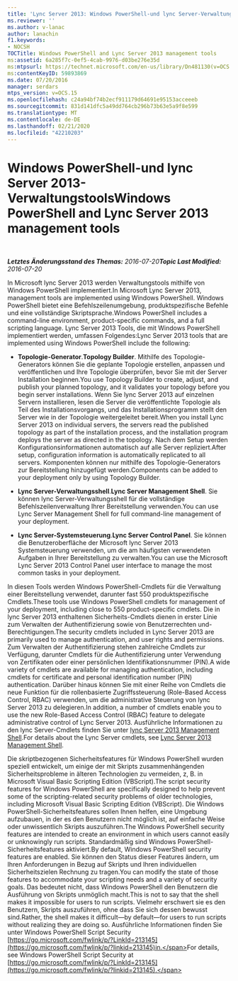 ```yaml
---
title: 'Lync Server 2013: Windows PowerShell-und lync Server-Verwaltungstools'
ms.reviewer: ''
ms.author: v-lanac
author: lanachin
f1.keywords:
- NOCSH
TOCTitle: Windows PowerShell and Lync Server 2013 management tools
ms:assetid: 6a285f7c-0ef5-4cab-9976-d03be276e35d
ms:mtpsurl: https://technet.microsoft.com/en-us/library/Dn481130(v=OCS.15)
ms:contentKeyID: 59893869
ms.date: 07/20/2016
manager: serdars
mtps_version: v=OCS.15
ms.openlocfilehash: c24a94bf74b2ecf911179d64691e95153acceeeb
ms.sourcegitcommit: 831d141dfc5a49dd764cb296b73b63e5a9f8e599
ms.translationtype: MT
ms.contentlocale: de-DE
ms.lasthandoff: 02/21/2020
ms.locfileid: "42210203"
---
```

<div data-xmlns="http://www.w3.org/1999/xhtml">

<div class="topic" data-xmlns="http://www.w3.org/1999/xhtml" data-msxsl="urn:schemas-microsoft-com:xslt" data-cs="https://msdn.microsoft.com/">

<div data-asp="https://msdn2.microsoft.com/asp">

# <a name="windows-powershell-and-lync-server-2013-management-tools"></a><span data-ttu-id="abc00-102">Windows PowerShell-und lync Server 2013-Verwaltungstools</span><span class="sxs-lookup"><span data-stu-id="abc00-102">Windows PowerShell and Lync Server 2013 management tools</span></span>

</div>

<div id="mainSection">

<div id="mainBody">

<span> </span>

<span data-ttu-id="abc00-103">_**Letztes Änderungsstand des Themas:** 2016-07-20_</span><span class="sxs-lookup"><span data-stu-id="abc00-103">_**Topic Last Modified:** 2016-07-20_</span></span>

<span data-ttu-id="abc00-104">In Microsoft lync Server 2013 werden Verwaltungstools mithilfe von Windows PowerShell implementiert.</span><span class="sxs-lookup"><span data-stu-id="abc00-104">In Microsoft Lync Server 2013, management tools are implemented using Windows PowerShell.</span></span> <span data-ttu-id="abc00-105">Windows PowerShell bietet eine Befehlszeilenumgebung, produktspezifische Befehle und eine vollständige Skriptsprache.</span><span class="sxs-lookup"><span data-stu-id="abc00-105">Windows PowerShell includes a command-line environment, product-specific commands, and a full scripting language.</span></span> <span data-ttu-id="abc00-106">Lync Server 2013 Tools, die mit Windows PowerShell implementiert werden, umfassen Folgendes:</span><span class="sxs-lookup"><span data-stu-id="abc00-106">Lync Server 2013 tools that are implemented using Windows PowerShell include the following:</span></span>

  - <span data-ttu-id="abc00-107">**Topologie-Generator**.</span><span class="sxs-lookup"><span data-stu-id="abc00-107">**Topology Builder**.</span></span> <span data-ttu-id="abc00-108">Mithilfe des Topologie-Generators können Sie die geplante Topologie erstellen, anpassen und veröffentlichen und Ihre Topologie überprüfen, bevor Sie mit der Server Installation beginnen.</span><span class="sxs-lookup"><span data-stu-id="abc00-108">You use Topology Builder to create, adjust, and publish your planned topology, and it validates your topology before you begin server installations.</span></span> <span data-ttu-id="abc00-109">Wenn Sie lync Server 2013 auf einzelnen Servern installieren, lesen die Server die veröffentlichte Topologie als Teil des Installationsvorgangs, und das Installationsprogramm stellt den Server wie in der Topologie weitergeleitet bereit.</span><span class="sxs-lookup"><span data-stu-id="abc00-109">When you install Lync Server 2013 on individual servers, the servers read the published topology as part of the installation process, and the installation program deploys the server as directed in the topology.</span></span> <span data-ttu-id="abc00-110">Nach dem Setup werden Konfigurationsinformationen automatisch auf alle Server repliziert.</span><span class="sxs-lookup"><span data-stu-id="abc00-110">After setup, configuration information is automatically replicated to all servers.</span></span> <span data-ttu-id="abc00-111">Komponenten können nur mithilfe des Topologie-Generators zur Bereitstellung hinzugefügt werden.</span><span class="sxs-lookup"><span data-stu-id="abc00-111">Components can be added to your deployment only by using Topology Builder.</span></span>

  - <span data-ttu-id="abc00-112">**Lync Server-Verwaltungsshell**.</span><span class="sxs-lookup"><span data-stu-id="abc00-112">**Lync Server Management Shell**.</span></span> <span data-ttu-id="abc00-113">Sie können lync Server-Verwaltungsshell für die vollständige Befehlszeilenverwaltung Ihrer Bereitstellung verwenden.</span><span class="sxs-lookup"><span data-stu-id="abc00-113">You can use Lync Server Management Shell for full command-line management of your deployment.</span></span>

  - <span data-ttu-id="abc00-114">**Lync Server-Systemsteuerung**.</span><span class="sxs-lookup"><span data-stu-id="abc00-114">**Lync Server Control Panel**.</span></span> <span data-ttu-id="abc00-115">Sie können die Benutzeroberfläche der Microsoft lync Server 2013 Systemsteuerung verwenden, um die am häufigsten verwendeten Aufgaben in Ihrer Bereitstellung zu verwalten.</span><span class="sxs-lookup"><span data-stu-id="abc00-115">You can use the Microsoft Lync Server 2013 Control Panel user interface to manage the most common tasks in your deployment.</span></span>

<span data-ttu-id="abc00-116">In diesen Tools werden Windows PowerShell-Cmdlets für die Verwaltung einer Bereitstellung verwendet, darunter fast 550 produktspezifische Cmdlets.</span><span class="sxs-lookup"><span data-stu-id="abc00-116">These tools use Windows PowerShell cmdlets for management of your deployment, including close to 550 product-specific cmdlets.</span></span> <span data-ttu-id="abc00-117">Die in lync Server 2013 enthaltenen Sicherheits-Cmdlets dienen in erster Linie zum Verwalten der Authentifizierung sowie von Benutzerrechten und-Berechtigungen.</span><span class="sxs-lookup"><span data-stu-id="abc00-117">The security cmdlets included in Lync Server 2013 are primarily used to manage authentication, and user rights and permissions.</span></span> <span data-ttu-id="abc00-118">Zum Verwalten der Authentifizierung stehen zahlreiche Cmdlets zur Verfügung, darunter Cmdlets für die Authentifizierung unter Verwendung von Zertifikaten oder einer persönlichen Identifikationsnummer (PIN).</span><span class="sxs-lookup"><span data-stu-id="abc00-118">A wide variety of cmdlets are available for managing authentication, including cmdlets for certificate and personal identification number (PIN) authentication.</span></span> <span data-ttu-id="abc00-119">Darüber hinaus können Sie mit einer Reihe von Cmdlets die neue Funktion für die rollenbasierte Zugriffssteuerung (Role-Based Access Control, RBAC) verwenden, um die administrative Steuerung von lync Server 2013 zu delegieren.</span><span class="sxs-lookup"><span data-stu-id="abc00-119">In addition, a number of cmdlets enable you to use the new Role-Based Access Control (RBAC) feature to delegate administrative control of Lync Server 2013.</span></span> <span data-ttu-id="abc00-120">Ausführliche Informationen zu den lync Server-Cmdlets finden Sie unter [lync Server 2013 Management Shell](lync-server-2013-lync-server-management-shell.md).</span><span class="sxs-lookup"><span data-stu-id="abc00-120">For details about the Lync Server cmdlets, see [Lync Server 2013 Management Shell](lync-server-2013-lync-server-management-shell.md).</span></span>

<span data-ttu-id="abc00-121">Die skriptbezogenen Sicherheitsfeatures für Windows PowerShell wurden speziell entwickelt, um einige der mit Skripts zusammenhängenden Sicherheitsprobleme in älteren Technologien zu vermeiden, z, B. in Microsoft Visual Basic Scripting Edition (VBScript).</span><span class="sxs-lookup"><span data-stu-id="abc00-121">The script security features for Windows PowerShell are specifically designed to help prevent some of the scripting-related security problems of older technologies, including Microsoft Visual Basic Scripting Edition (VBScript).</span></span> <span data-ttu-id="abc00-122">Die Windows PowerShell-Sicherheitsfeatures sollen Ihnen helfen, eine Umgebung aufzubauen, in der es den Benutzern nicht möglich ist, auf einfache Weise oder unwissentlich Skripts auszuführen.</span><span class="sxs-lookup"><span data-stu-id="abc00-122">The Windows PowerShell security features are intended to create an environment in which users cannot easily or unknowingly run scripts.</span></span> <span data-ttu-id="abc00-123">Standardmäßig sind Windows PowerShell-Sicherheitsfeatures aktiviert.</span><span class="sxs-lookup"><span data-stu-id="abc00-123">By default, Windows PowerShell security features are enabled.</span></span> <span data-ttu-id="abc00-124">Sie können den Status dieser Features ändern, um Ihren Anforderungen in Bezug auf Skripts und Ihren individuellen Sicherheitszielen Rechnung zu tragen.</span><span class="sxs-lookup"><span data-stu-id="abc00-124">You can modify the state of those features to accommodate your scripting needs and a variety of security goals.</span></span> <span data-ttu-id="abc00-125">Das bedeutet nicht, dass Windows PowerShell den Benutzern die Ausführung von Skripts unmöglich macht.</span><span class="sxs-lookup"><span data-stu-id="abc00-125">This is not to say that the shell makes it impossible for users to run scripts.</span></span> <span data-ttu-id="abc00-126">Vielmehr erschwert sie es den Benutzern, Skripts auszuführen, ohne dass Sie sich dessen bewusst sind.</span><span class="sxs-lookup"><span data-stu-id="abc00-126">Rather, the shell makes it difficult—by default—for users to run scripts without realizing they are doing so.</span></span> <span data-ttu-id="abc00-127">Ausführliche Informationen finden Sie unter Windows PowerShell Script Security [https://go.microsoft.com/fwlink/p/?LinkId=213145](https://go.microsoft.com/fwlink/p/?linkid=213145)in.</span><span class="sxs-lookup"><span data-stu-id="abc00-127">For details, see Windows PowerShell Script Security at [https://go.microsoft.com/fwlink/p/?LinkId=213145](https://go.microsoft.com/fwlink/p/?linkid=213145).</span></span>

</div>

<span> </span>

</div>

</div>

</div>

